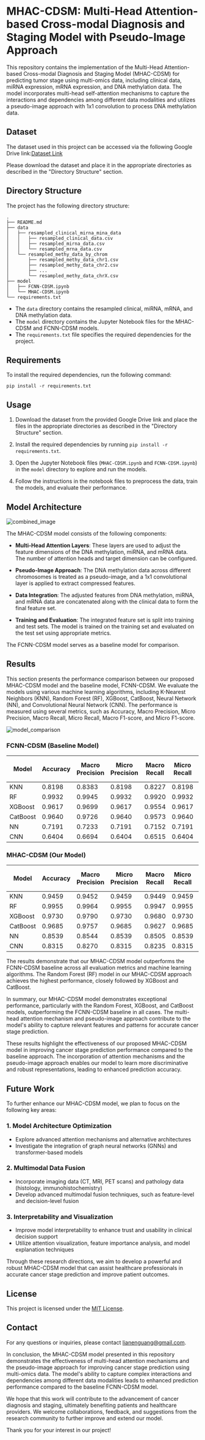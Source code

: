 # MHAC-CDSM: Multi-Head Attention-based Cross-modal Diagnosis and Staging Model with Pseudo-Image Approach

This repository contains the implementation of the Multi-Head Attention-based Cross-modal Diagnosis and Staging Model (MHAC-CDSM) for predicting tumor stage using multi-omics data, including clinical data, miRNA expression, mRNA expression, and DNA methylation data. The model incorporates multi-head self-attention mechanisms to capture the interactions and dependencies among different data modalities and utilizes a pseudo-image approach with 1x1 convolution to process DNA methylation data.

## Dataset

The dataset used in this project can be accessed via the following Google Drive link:[Dataset Link](https://drive.google.com/drive/folders/100kREKOJBSrByy_A693x3xdzLqa9HcUL?usp=drive_link)

Please download the dataset and place it in the appropriate directories as described in the "Directory Structure" section.

## Directory Structure

The project has the following directory structure:

```shell
.
├── README.md  
├── data
│   ├── resampled_clinical_mirna_mina_data
│   │   ├── resampled_clinical_data.csv
│   │   ├── resampled_mirna_data.csv  
│   │   └── resampled_mrna_data.csv
│   └── resampled_methy_data_by_chrom
│       ├── resampled_methy_data_chr1.csv
│       ├── resampled_methy_data_chr2.csv
│       ├── ...  
│       └── resampled_methy_data_chrX.csv
├── model
│   ├── FCNN-CDSM.ipynb
│   └── MHAC-CDSM.ipynb
└── requirements.txt
```

- The `data` directory contains the resampled clinical, miRNA, mRNA, and DNA methylation data.
- The `model` directory contains the Jupyter Notebook files for the MHAC-CDSM and FCNN-CDSM models.  
- The `requirements.txt` file specifies the required dependencies for the project.

## Requirements

To install the required dependencies, run the following command:

```
pip install -r requirements.txt
```

## Usage

1. Download the dataset from the provided Google Drive link and place the files in the appropriate directories as described in the "Directory Structure" section.

2. Install the required dependencies by running `pip install -r requirements.txt`.

3. Open the Jupyter Notebook files (`MHAC-CDSM.ipynb` and `FCNN-CDSM.ipynb`) in the `model` directory to explore and run the models.

4. Follow the instructions in the notebook files to preprocess the data, train the models, and evaluate their performance.

## Model Architecture

![combined_image](image/combined_image.png)

The MHAC-CDSM model consists of the following components:

- **Multi-Head Attention Layers**: These layers are used to adjust the feature dimensions of the DNA methylation, miRNA, and mRNA data. The number of attention heads and target dimension can be configured.

- **Pseudo-Image Approach**: The DNA methylation data across different chromosomes is treated as a pseudo-image, and a 1x1 convolutional layer is applied to extract compressed features.

- **Data Integration**: The adjusted features from DNA methylation, miRNA, and mRNA data are concatenated along with the clinical data to form the final feature set.

- **Training and Evaluation**: The integrated feature set is split into training and test sets. The model is trained on the training set and evaluated on the test set using appropriate metrics.

The FCNN-CDSM model serves as a baseline model for comparison.

## Results

This section presents the performance comparison between our proposed MHAC-CDSM model and the baseline model, FCNN-CDSM. We evaluate the models using various machine learning algorithms, including K-Nearest Neighbors (KNN), Random Forest (RF), XGBoost, CatBoost, Neural Network (NN), and Convolutional Neural Network (CNN). The performance is measured using several metrics, such as Accuracy, Macro Precision, Micro Precision, Macro Recall, Micro Recall, Macro F1-score, and Micro F1-score.

![model_comparison](image/model_comparison.png)

### FCNN-CDSM (Baseline Model)

| Model    | Accuracy | Macro Precision | Micro Precision | Macro Recall | Micro Recall | Macro F1-score | Micro F1-score |
| -------- | -------- | --------------- | --------------- | ------------ | ------------ | -------------- | -------------- |
| KNN      | 0.8198   | 0.8383          | 0.8198          | 0.8227       | 0.8198       | 0.8273         | 0.8198         |
| RF       | 0.9932   | 0.9945          | 0.9932          | 0.9920       | 0.9932       | 0.9932         | 0.9932         |
| XGBoost  | 0.9617   | 0.9699          | 0.9617          | 0.9554       | 0.9617       | 0.9596         | 0.9617         |
| CatBoost | 0.9640   | 0.9726          | 0.9640          | 0.9573       | 0.9640       | 0.9618         | 0.9640         |
| NN       | 0.7191   | 0.7233          | 0.7191          | 0.7152       | 0.7191       | 0.7117         | 0.7191         |
| CNN      | 0.6404   | 0.6694          | 0.6404          | 0.6515       | 0.6404       | 0.6484         | 0.6404         |

### MHAC-CDSM (Our Model)

| Model    | Accuracy | Macro Precision | Micro Precision | Macro Recall | Micro Recall | Macro F1-score | Micro F1-score |
| -------- | -------- | --------------- | --------------- | ------------ | ------------ | -------------- | -------------- |
| KNN      | 0.9459   | 0.9452          | 0.9459          | 0.9449       | 0.9459       | 0.9450         | 0.9459         |
| RF       | 0.9955   | 0.9964          | 0.9955          | 0.9947       | 0.9955       | 0.9955         | 0.9955         |
| XGBoost  | 0.9730   | 0.9790          | 0.9730          | 0.9680       | 0.9730       | 0.9718         | 0.9730         |
| CatBoost | 0.9685   | 0.9757          | 0.9685          | 0.9627       | 0.9685       | 0.9668         | 0.9685         |
| NN       | 0.8539   | 0.8544          | 0.8539          | 0.8505       | 0.8539       | 0.8506         | 0.8539         |
| CNN      | 0.8315   | 0.8270          | 0.8315          | 0.8235       | 0.8315       | 0.8036         | 0.8315         |

The results demonstrate that our MHAC-CDSM model outperforms the FCNN-CDSM baseline across all evaluation metrics and machine learning algorithms. The Random Forest (RF) model in our MHAC-CDSM approach achieves the highest performance, closely followed by XGBoost and CatBoost.

In summary, our MHAC-CDSM model demonstrates exceptional performance, particularly with the Random Forest, XGBoost, and CatBoost models, outperforming the FCNN-CDSM baseline in all cases. The multi-head attention mechanism and pseudo-image approach contribute to the model's ability to capture relevant features and patterns for accurate cancer stage prediction.

These results highlight the effectiveness of our proposed MHAC-CDSM model in improving cancer stage prediction performance compared to the baseline approach. The incorporation of attention mechanisms and the pseudo-image approach enables our model to learn more discriminative and robust representations, leading to enhanced prediction accuracy.

## Future Work

To further enhance our MHAC-CDSM model, we plan to focus on the following key areas:

### 1. Model Architecture Optimization

- Explore advanced attention mechanisms and alternative architectures
- Investigate the integration of graph neural networks (GNNs) and transformer-based models

### 2. Multimodal Data Fusion

- Incorporate imaging data (CT, MRI, PET scans) and pathology data (histology, immunohistochemistry)
- Develop advanced multimodal fusion techniques, such as feature-level and decision-level fusion

### 3. Interpretability and Visualization

- Improve model interpretability to enhance trust and usability in clinical decision support
- Utilize attention visualization, feature importance analysis, and model explanation techniques

Through these research directions, we aim to develop a powerful and robust MHAC-CDSM model that can assist healthcare professionals in accurate cancer stage prediction and improve patient outcomes.

## License

This project is licensed under the [MIT License](LICENSE).

## Contact

For any questions or inquiries, please contact [lianenguang@gmail.com](mailto:lianenguang@gmail.com).

In conclusion, the MHAC-CDSM model presented in this repository demonstrates the effectiveness of multi-head attention mechanisms and the pseudo-image approach for improving cancer stage prediction using multi-omics data. The model's ability to capture complex interactions and dependencies among different data modalities leads to enhanced prediction performance compared to the baseline FCNN-CDSM model.

We hope that this work will contribute to the advancement of cancer diagnosis and staging, ultimately benefiting patients and healthcare providers. We welcome collaborations, feedback, and suggestions from the research community to further improve and extend our model.

Thank you for your interest in our project!
